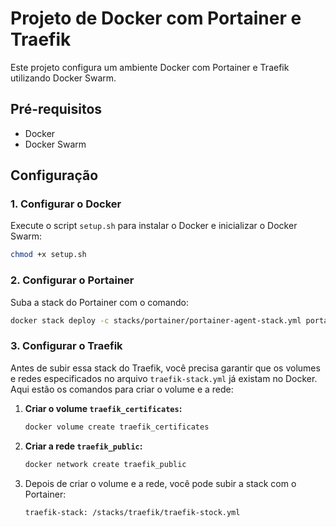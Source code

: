 # Projeto de Docker com Portainer e Traefik

Este projeto configura um ambiente Docker com Portainer e Traefik utilizando Docker Swarm.

## Pré-requisitos

- Docker
- Docker Swarm

## Configuração

### 1. Configurar o Docker

Execute o script `setup.sh` para instalar o Docker e inicializar o Docker Swarm:

```sh
chmod +x setup.sh
```

### 2. Configurar o Portainer
Suba a stack do Portainer com o comando:

```sh
docker stack deploy -c stacks/portainer/portainer-agent-stack.yml portainer
```

### 3. Configurar o Traefik
Antes de subir essa stack do Traefik, você precisa garantir que os volumes e redes especificados no arquivo `traefik-stack.yml` já existam no Docker. Aqui estão os comandos para criar o volume e a rede:

1. **Criar o volume `traefik_certificates`:**
   ```sh
   docker volume create traefik_certificates
   ```

2. **Criar a rede `traefik_public`:**
    ```sh
   docker network create traefik_public
   ```


3. Depois de criar o volume e a rede, você pode subir a stack com o Portainer:

    ```sh
    traefik-stack: /stacks/traefik/traefik-stock.yml
    ```